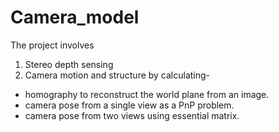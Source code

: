 # Camera_model
The project involves 
1. Stereo depth sensing 
2. Camera motion and structure by calculating- 

  - homography to reconstruct the world plane from an image.
  - camera pose from a single view as a PnP problem.
  - camera pose from two views using essential matrix.
